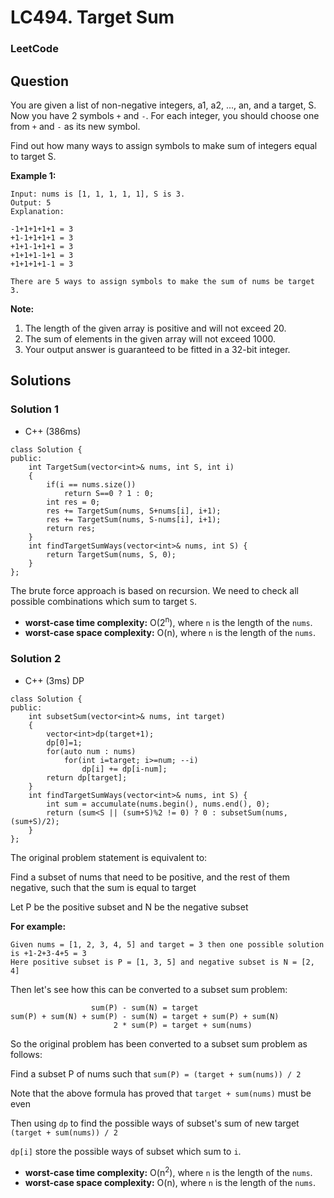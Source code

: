 # LC494. Target Sum

### LeetCode

## Question

You are given a list of non-negative integers, a1, a2, ..., an, and a target, S. Now you have 2 symbols `+` and `-`. For each integer, you should choose one from `+` and `-` as its new symbol.

Find out how many ways to assign symbols to make sum of integers equal to target S.

**Example 1:**
```
Input: nums is [1, 1, 1, 1, 1], S is 3. 
Output: 5
Explanation: 

-1+1+1+1+1 = 3
+1-1+1+1+1 = 3
+1+1-1+1+1 = 3
+1+1+1-1+1 = 3
+1+1+1+1-1 = 3

There are 5 ways to assign symbols to make the sum of nums be target 3.
```

**Note:**

1.	The length of the given array is positive and will not exceed 20.
2.	The sum of elements in the given array will not exceed 1000.
3.	Your output answer is guaranteed to be fitted in a 32-bit integer.

## Solutions

### Solution 1

* C++ (386ms)
```
class Solution {
public:
    int TargetSum(vector<int>& nums, int S, int i)
    {
        if(i == nums.size())
            return S==0 ? 1 : 0;
        int res = 0;
        res += TargetSum(nums, S+nums[i], i+1);
        res += TargetSum(nums, S-nums[i], i+1);
        return res;
    }
    int findTargetSumWays(vector<int>& nums, int S) {
        return TargetSum(nums, S, 0);
    }
};
```

The brute force approach is based on recursion. We need to check all possible combinations which sum to target `S`.

* **worst-case time complexity:** O(2<sup>n</sup>), where `n` is the length of the `nums`.
* **worst-case space complexity:** O(n), where `n` is the length of the `nums`.

### Solution 2

* C++ (3ms) DP
```
class Solution {
public:
    int subsetSum(vector<int>& nums, int target)
    {
        vector<int>dp(target+1);
        dp[0]=1;
        for(auto num : nums)
            for(int i=target; i>=num; --i)
                dp[i] += dp[i-num];
        return dp[target];
    }
    int findTargetSumWays(vector<int>& nums, int S) {
        int sum = accumulate(nums.begin(), nums.end(), 0);
        return (sum<S || (sum+S)%2 != 0) ? 0 : subsetSum(nums, (sum+S)/2);
    }
};
```

The original problem statement is equivalent to:

Find a subset of nums that need to be positive, and the rest of them negative, such that the sum is equal to target

Let P be the positive subset and N be the negative subset

**For example:**
```
Given nums = [1, 2, 3, 4, 5] and target = 3 then one possible solution is +1-2+3-4+5 = 3
Here positive subset is P = [1, 3, 5] and negative subset is N = [2, 4]
```

Then let's see how this can be converted to a subset sum problem:

```
                  sum(P) - sum(N) = target
sum(P) + sum(N) + sum(P) - sum(N) = target + sum(P) + sum(N)
                       2 * sum(P) = target + sum(nums)
```

So the original problem has been converted to a subset sum problem as follows:

Find a subset P of nums such that `sum(P) = (target + sum(nums)) / 2`

Note that the above formula has proved that `target + sum(nums)` must be even

Then using `dp` to find the possible ways of subset's sum of new target `(target + sum(nums)) / 2`

`dp[i]` store the possible ways of subset which sum to `i`.

* **worst-case time complexity:** O(n<sup>2</sup>), where `n` is the length of the `nums`.
* **worst-case space complexity:** O(n), where `n` is the length of the `nums`.
